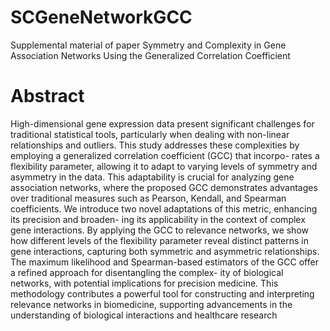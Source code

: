 # SCGeneNetworkGCC
Supplemental material of paper Symmetry and Complexity in Gene Association Networks Using the Generalized Correlation Coefficient

# Abstract

High-dimensional gene expression data present significant challenges for traditional
statistical tools, particularly when dealing with non-linear relationships and outliers. This study
addresses these complexities by employing a generalized correlation coefficient (GCC) that incorpo-
rates a flexibility parameter, allowing it to adapt to varying levels of symmetry and asymmetry in
the data. This adaptability is crucial for analyzing gene association networks, where the proposed
GCC demonstrates advantages over traditional measures such as Pearson, Kendall, and Spearman
coefficients. We introduce two novel adaptations of this metric, enhancing its precision and broaden-
ing its applicability in the context of complex gene interactions. By applying the GCC to relevance
networks, we show how different levels of the flexibility parameter reveal distinct patterns in gene
interactions, capturing both symmetric and asymmetric relationships. The maximum likelihood
and Spearman-based estimators of the GCC offer a refined approach for disentangling the complex-
ity of biological networks, with potential implications for precision medicine. This methodology
contributes a powerful tool for constructing and interpreting relevance networks in biomedicine,
supporting advancements in the understanding of biological interactions and healthcare research

